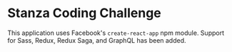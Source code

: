 # Stanza Coding Challenge

This application uses Facebook's `create-react-app` npm module. Support for Sass, Redux, Redux Saga, and GraphQL has been added.

